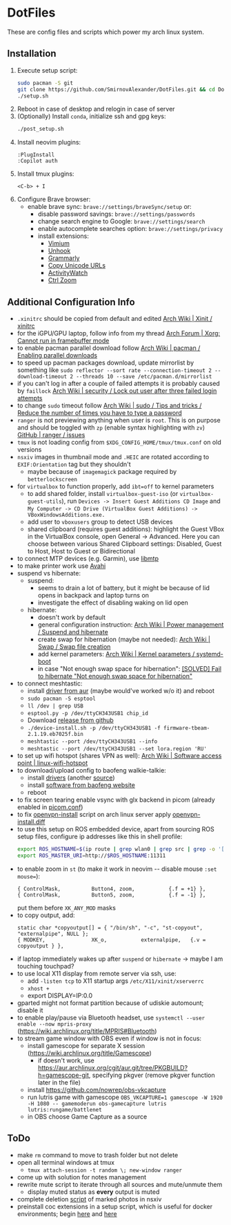 # DotFiles

These are config files and scripts which power my arch linux system.

## Installation

1. Execute setup script:
   ```bash
   sudo pacman -S git
   git clone https://github.com/SmirnovAlexander/DotFiles.git && cd DotFiles
   ./setup.sh
   ```
2. Reboot in case of desktop and relogin in case of server
3. (Optionally) Install `conda`, initialize ssh and gpg keys:
   ```bash
   ./post_setup.sh
   ```
4. Install neovim plugins:
   ```
   :PlugInstall
   :Copilot auth
   ```
5. Install tmux plugins:
   ```
   <C-b> + I
   ```
6. Configure Brave browser:
   - enable brave sync: `brave://settings/braveSync/setup` or:
     - disable password savings: `brave://settings/passwords`
     - change search engine to Google: `brave://settings/search`
     - enable autocomplete searches option: `brave://settings/privacy`
     - install extensions:
       - [Vimium](https://chromewebstore.google.com/detail/vimium/dbepggeogbaibhgnhhndojpepiihcmeb)
       - [Unhook](https://chromewebstore.google.com/detail/unhook-remove-youtube-rec/khncfooichmfjbepaaaebmommgaepoid)
       - [Grammarly](https://chromewebstore.google.com/detail/grammarly-ai-writing-and/kbfnbcaeplbcioakkpcpgfkobkghlhen)
       - [Copy Unicode URLs](https://chromewebstore.google.com/detail/copy-unicode-urls/fnbbfiapefhkicjhecnoepbijhanpkjp)
       - [ActivityWatch](https://chromewebstore.google.com/detail/activitywatch-web-watcher/nglaklhklhcoonedhgnpgddginnjdadi)
       - [Ctrl Zoom](https://chromewebstore.google.com/detail/ctrl-zoom/indpmklmjbcfkbnbhoknlggplddednhp)

## Additional Configuration Info

- `.xinitrc` should be copied from default and edited [Arch Wiki | Xinit / xinitrc](https://wiki.archlinux.org/title/Xinit#xinitrc)
- for the iGPU/GPU laptop, follow info from my thread [Arch Forum | Xorg: Cannot run in framebuffer mode](https://bbs.archlinux.org/viewtopic.php?pid=2248491)
- to enable pacman parallel download follow [Arch Wiki | pacman / Enabling parallel downloads](https://wiki.archlinux.org/title/pacman#Enabling_parallel_downloads)
- to speed up pacman packages download, update mirrorlist by something like `sudo reflector --sort rate --connection-timeout 2 --download-timeout 2 --threads 10 --save /etc/pacman.d/mirrorlist`
- if you can't log in after a couple of failed attempts it is probably caused by `faillock` [Arch Wiki | security / Lock out user after three failed login attempts](https://wiki.archlinux.org/title/security#Lock_out_user_after_three_failed_login_attempts)
- to change `sudo` timeout follow [Arch Wiki | sudo / Tips and tricks / Reduce the number of times you have to type a password](https://wiki.archlinux.org/title/sudo#Reduce_the_number_of_times_you_have_to_type_a_password)
- `ranger` is not previewing anything when user is `root`. This is on purpose and should be toggled with `zp` (enable syntax highlighting with `zv`) [GitHub | ranger / issues](https://github.com/ranger/ranger/issues/1369#issuecomment-450562777)
- `tmux` is not loading config from `$XDG_CONFIG_HOME/tmux/tmux.conf` on old versions
- `nsxiv` images in thumbnail mode and `.HEIC` are rotated according to `EXIF:Orientation` tag but they shouldn't
  - maybe because of `imagemagick` package required by `betterlockscreen`
- for `virtualbox` to function properly, add `ibt=off` to kernel parameters
  - to add shared folder, install `virtualbox-guest-iso` (or `virtualbox-guest-utils`), run `Devices -> Insert Guest Additions CD Image` and `My Computer -> CD Drive (VirtualBox Guest Additions) -> VBoxWindowsAdditions.exe.`
  - add user to `vboxusers` group to detect USB devices
  - shared clipboard (requires guest additions): highlight the Guest VBox in the VirtualBox console, open General -> Advanced. Here you can choose between various Shared Clipboard settings: Disabled, Guest to Host, Host to Guest or Bidirectional
- to connect MTP devices (e.g. Garmin), use [libmtp](https://wiki.archlinux.org/title/Media_Transfer_Protocol#libmtp)
- to make printer work use [Avahi](https://wiki.archlinux.org/title/Avahi)
- suspend vs hibernate:
  - suspend:
    - seems to drain a lot of battery, but it might be because of lid opens in backpack and laptop turns on
    - investigate the effect of disabling waking on lid open
  - hibernate:
    - doesn't work by default
    - general configuration instruction: [Arch Wiki | Power management / Suspend and hibernate](https://wiki.archlinux.org/title/Power_management/Suspend_and_hibernate#Hibernation)
    - create swap for hibernation (maybe not needed): [Arch Wiki | Swap / Swap file creation](https://wiki.archlinux.org/title/swap#Swap_file_creation)
    - add kernel parameters: [Arch Wiki | Kernel parameters / systemd-boot](https://wiki.archlinux.org/title/Kernel_parameters#systemd-boot)
    - in case "Not enough swap space for hibernation": [[SOLVED] Fail to hibernate "Not enough swap space for hibernation"](https://bbs.archlinux.org/viewtopic.php?id=259382)
- to connect meshtastic:
  - install [driver from aur](https://aur.archlinux.org/packages/ch343ser-dkms-git) (maybe would've worked w/o it) and reboot
  - `sudo pacman -S esptool`
  - `ll /dev | grep USB`
  - `esptool.py -p /dev/ttyCH343USB1 chip_id`
  - Download [release from github](https://github.com/meshtastic/firmware/releases)
  - `./device-install.sh -p /dev/ttyCH343USB1 -f firmware-tbeam-2.1.19.eb7025f.bin`
  - `meshtastic --port /dev/ttyCH343USB1 --info`
  - `meshtastic --port /dev/ttyCH343USB1 --set lora.region 'RU'`
- to set up wifi hotspot (shares VPN as well): [Arch Wiki | Software access point | linux-wifi-hotspot](https://wiki.archlinux.org/title/software_access_point#linux-wifi-hotspot)
- to download/upload config to baofeng walkie-talkie:
  - install [drivers](https://www.silabs.com/developers/usb-to-uart-bridge-vcp-drivers?tab=downloads?tab=downloads) (another [source](https://xn--80abhh4be6b.xn--p1ai/ivstrukcii-i-soft/drajveri))
  - install [software from baofeng website](https://www.baofengradio.com/pages/download)
  - reboot
- to fix screen tearing enable vsync with glx backend in picom (already enabled in [picom.conf](./.config/picom/picom.conf))
- to fix [openvpn-install](https://github.com/angristan/openvpn-install) script on arch linux server apply [openvpn-install.diff](./.local/share/diffs/openvpn-install.diff)
- to use this setup on ROS embedded device, apart from sourcing ROS setup files, configure ip addresses like this in shell profile:
  ```bash
  export ROS_HOSTNAME=$(ip route | grep wlan0 | grep src | grep -o '[0-9]\{1,3\}\.[0-9]\{1,3\}\.[0-9]\{1,3\}\.[0-9]\{1,3\}' | tail -1)
  export ROS_MASTER_URI=http://$ROS_HOSTNAME:11311
  ```
- to enable zoom in `st` (to make it work in neovim -- disable mouse `:set mouse=`):
  ```
  { ControlMask,          Button4, zoom,           {.f = +1} },
  { ControlMask,          Button5, zoom,           {.f = -1} },
  ```
  put them before `XK_ANY_MOD` masks
- to copy output, add:
  ```
  static char *copyoutput[] = { "/bin/sh", "-c", "st-copyout", "externalpipe", NULL };
  { MODKEY,               XK_o,           externalpipe,   {.v = copyoutput } },
  ```
- if laptop immediately wakes up after `suspend` or `hibernate` -> maybe I am touching touchpad?
- to use local X11 display from remote server via ssh, use:
  - add `-listen tcp` to X11 startup args `/etc/X11/xinit/xserverrc`
  - `xhost +`
  - export DISPLAY=IP:0.0
- gparted might not format partition because of udiskie automount; disable it
- to enable play/pause via Bluetooth headset, use `systemctl --user enable --now mpris-proxy` (https://wiki.archlinux.org/title/MPRIS#Bluetooth)
- to stream game window with OBS even if window is not in focus:
  - install gamescope for separate X session (https://wiki.archlinux.org/title/Gamescope)
    - if doesn't work, use https://aur.archlinux.org/cgit/aur.git/tree/PKGBUILD?h=gamescope-git, specifying pkgver (remove pkgver function later in the file)
  - install https://github.com/nowrep/obs-vkcapture
  - run lutris game with gamescope `OBS_VKCAPTURE=1 gamescope -W 1920 -H 1080 -- gamemoderun obs-gamecapture lutris lutris:rungame/battlenet`
  - in OBS choose Game Capture as a source

## ToDo

- make `rm` command to move to trash folder but not delete
- open all terminal windows at tmux
  - `tmux attach-session -t random \; new-window ranger`
- come up with solution for notes management
- rewrite mute script to iterate through all sources and mute/unmute them
  - display muted status as **every** output is muted
- complete deletion [script](./config/nsxiv/exec/key-handler) of marked photos in nsxiv
- preinstall coc extensions in a setup script, which is useful for docker environments; begin [here](https://github.com/neoclide/coc.nvim/issues/2237) and [here](https://github.com/neoclide/coc.nvim/issues/118)
